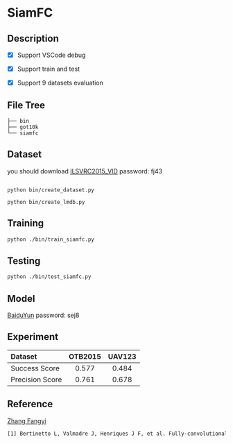 # SiamFC

## Description

- [x] Support VSCode debug

- [x] Support train and test

- [x] Support 9 datasets evaluation

## File Tree
```
├── bin
├── got10k
└── siamfc
```

## Dataset
you should download [ILSVRC2015_VID](https://pan.baidu.com/s/1Bu7yOxjM_ByOF_RoSWmmOw) password: fj43 

```

python bin/create_dataset.py

python bin/create_lmdb.py
```

## Training
```bash
python ./bin/train_siamfc.py
```
## Testing
```bash
python ./bin/test_siamfc.py
```
## Model

[BaiduYun](https://pan.baidu.com/s/1r2CASAg5bMWsTAS_ODQVZA) password: sej8

## Experiment

| Dataset       |  OTB2015         |     UAV123        |
|:-----------   |:----------------:|:----------------:|
| Success Score       | 0.577            |  0.484        |
| Precision Score     | 0.761           |  0.678          |

## Reference

[Zhang Fangyi](https://github.com/StrangerZhang/SiamFC-PyTorch)

```bash
[1] Bertinetto L, Valmadre J, Henriques J F, et al. Fully-convolutional siamese networks for object tracking. European conference on computer vision. Springer, Cham, 2016: 850-865.
		
```

